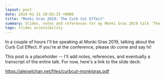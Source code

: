 ```yaml
---
layout: post
date: 2019-01-31 10:03:33 +0000
title: "Monki Gras 2019: The Curb Cut Effect"
summary: Slides, notes and references for my Monki Gras 2019 talk 'The Curb Cut Effect'.
tags: slides accessibility
---
```


In a couple of hours I'll be speaking at Monki Gras 2019, talking about the Curb Cut Effect.
If you're at the conference, please do come and say hi!

This post is a placeholder -- I'll add notes, references, and eventually a transcript of the entire talk.
For now, here's a link to the slide deck:

<https://alexwlchan.net/files/curbcut-monkigras.pdf>
